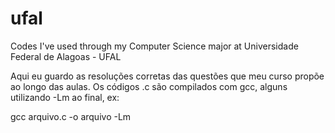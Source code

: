 # ufal
Codes I've used through my Computer Science major at Universidade Federal de Alagoas - UFAL

Aqui eu guardo as resoluções corretas das questões que meu curso propõe ao longo das aulas. Os códigos .c são compilados com gcc, alguns utilizando -Lm ao final, ex:

gcc arquivo.c -o arquivo -Lm
